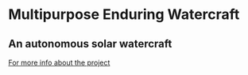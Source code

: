 # Multipurpose Enduring Watercraft

## An autonomous solar watercraft

[For more info about the project](http://www.mujtabachang.com/autonomous-solar-watercraft.html)
